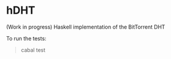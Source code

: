 hDHT
====
(Work in progress) Haskell implementation of the BitTorrent DHT

To run the tests:
> cabal test
